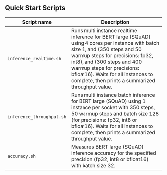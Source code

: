 <!--- 40. Quick Start Scripts -->
## Quick Start Scripts

| Script name | Description |
|-------------|-------------|
| `inference_realtime.sh` | Runs multi instance realtime inference for BERT large (SQuAD) using 4 cores per instance with batch size 1, and (350 steps and 50 warmup steps for precisions: fp32, int8), and (300 steps and 400 warmup steps for precisions: bfloat16). Waits for all instances to complete, then prints a summarized throughput value. |
| `inference_throughput.sh` | Runs multi instance batch inference for BERT large (SQuAD) using 1 instance per socket with 350 steps, 50 warmup steps and batch size 128 (for precisions: fp32, int8 or bfloat16). Waits for all instances to complete, then prints a summarized throughput value. |
| `accuracy.sh` | Measures BERT large (SQuAD) inference accuracy for the specified precision (fp32, int8 or bfloat16) with batch size 32. |
